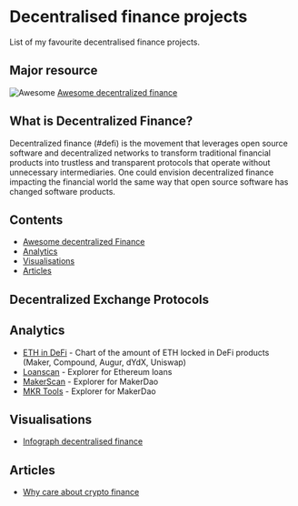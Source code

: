 # Decentralised finance projects

List of my favourite decentralised finance projects.

## Major resource

![Awesome](https://cdn.rawgit.com/sindresorhus/awesome/d7305f38d29fed78fa85652e3a63e154dd8e8829/media/badge.svg) [Awesome decentralized finance](https://github.com/ong/awesome-decentralized-finance)

## What is Decentralized Finance?

Decentralized finance (#defi) is the movement that leverages open source software and decentralized networks to transform traditional financial products into trustless and transparent protocols that operate without unnecessary intermediaries. One could envision decentralized finance impacting the financial world the same way that open source software has changed software products.

## Contents

- [Awesome decentralized Finance](#decentralized-exchange-protocols)
- [Analytics](#analytics)
- [Visualisations](#visualisations)
- [Articles](#articles)

<a name="decentralized-exchange-protocols" />

## Decentralized Exchange Protocols

<a name="analytics" />

## Analytics

- [ETH in DeFi](https://mikemcdonald.github.io/eth-defi/) - Chart of the amount of ETH locked in DeFi products (Maker, Compound, Augur, dYdX, Uniswap)
- [Loanscan](https://loanscan.io/) - Explorer for Ethereum loans
- [MakerScan](https://makerscan.io) - Explorer for MakerDao
- [MKR Tools](https://mkr.tools/) - Explorer for MakerDao

<a name="visualisations" />

## Visualisations

- [Infograph decentralised finance](https://www.visualcapitalist.com/decentralized-finance/)

<a name="articles" />

## Articles

- [Why care about crypto finance](https://medium.com/wyre-capital/why-you-should-care-about-crypto-finance-61078b18f70d)
